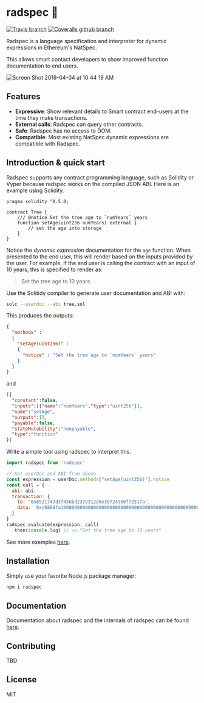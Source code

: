 # radspec 🤘

[![Travis branch](https://img.shields.io/travis/aragon/radspec/master.svg?style=flat-square)](https://travis-ci.org/aragon/radspec)
[![Coveralls github branch](https://img.shields.io/coveralls/github/aragon/radspec/master.svg?style=flat-square)](https://coveralls.io/github/aragon/radspec)

Radspec is a language specification and interpreter for dynamic expressions in Ethereum's NatSpec.

This allows smart contact developers to show improved function documentation to end users.

![Screen Shot 2019-04-04 at 10 44 19 AM](https://user-images.githubusercontent.com/382183/55565167-5cfbd780-56c7-11e9-8ca8-24c727e54ab5.png)

## Features

- **Expressive**: Show relevant details to Smart contract end-users at the time they make transactions.
- **External calls**: Radspec can query other contracts.
- **Safe**: Radspec has no access to DOM.
- **Compatible**: Most existing NatSpec dynamic expressions are compatible with Radspec.

## Introduction & quick start

Radspec supports any contract programming language, such as Solidity or Vyper because radspec works on the compiled JSON ABI. Here is an example using Solidity.

```solidity
pragma solidity ^0.5.0;

contract Tree {
    /// @notice Set the tree age to `numYears` years
    function setAge(uint256 numYears) external {
        // set the age into storage
    }
}
```

Notice the *dynamic expression* documentation for the `age` function. When presented to the end user, this will render based on the inputs provided by the user. For example, if the end user is calling the contract with an input of 10 years, this is specified to render as:

> Set the tree age to 10 years

Use the Solitidy compiler to generate user documentation and ABI with:

```sh
solc --userdoc --abi tree.sol
```

This produces the outputs:

```json
{
  "methods" : 
  {
    "setAge(uint256)" : 
    {
      "notice" : "Set the tree age to `numYears` years"
    }
  }
}

```

and

```json
[{
  "constant":false,
  "inputs":[{"name":"numYears","type":"uint256"}],
  "name":"setAge",
  "outputs":[],
  "payable":false,
  "stateMutability":"nonpayable",
  "type":"function"
}]
```

Write a simple tool using radspec to interpret this.

```js
import radspec from 'radspec'

// Set userDoc and ABI from above
const expression = userDoc.methods["setAge(uint256)"].notice
const call = {
  abi: abi,
  transaction: {
    to: '0x8521742d3f456bd237e312d6e30724960f72517a',
    data: '0xc6888fa1000000000000000000000000000000000000000000000000000000000000007a'
  }
}
radspec.evaluate(expression, call)
  .then(console.log) // => "Set the tree age to 10 years"
```

See more examples [here](examples).

## Installation

Simply use your favorite Node.js package manager:

```sh
npm i radspec
```

## Documentation

Documentation about radspec and the internals of radspec can be found [here](docs).

## Contributing

TBD

## License

MIT
